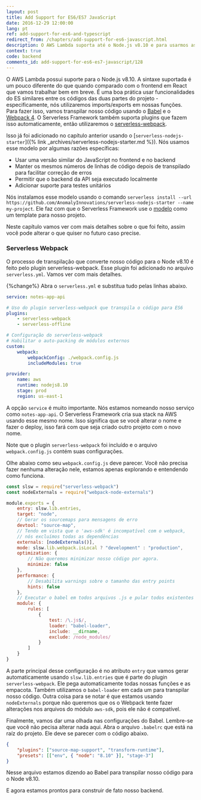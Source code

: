 ```yaml
---
layout: post
title: Add Support for ES6/ES7 JavaScript
date: 2016-12-29 12:00:00
lang: pt
ref: add-support-for-es6-and-typescript
redirect_from: /chapters/add-support-for-es6-javascript.html
description: O AWS Lambda suporta até o Node.js v8.10 e para usarmos as funções import/exports no nosso projeto, nós vamos precisar do Babel e Webpack 4 para transpilar o código. Podemos fazer isso utilizando o plugin serverless-webpack. Vamos usar o serverless-nodejs-starter para começar.
context: true
code: backend
comments_id: add-support-for-es6-es7-javascript/128
---
```


O AWS Lambda possui suporte para o Node.js v8.10. A sintaxe suportada é um pouco diferente do que quando comparado com o frontend em React que vamos trabalhar bem em breve. É uma boa prática usar funcionalidades do ES similares entre os códigos das duas partes do projeto - especificamente, nós utilizaremos imports/exports em nossas funções. Para fazer isso, vamos transpilar nosso código usando o [Babel](https://babeljs.io) e o [Webpack 4](https://webpack.github.io). O Serverless Framework também suporta plugins que fazem isso automaticamente, então utilizaremos o [serverless-webpack](https://github.com/serverless-heaven/serverless-webpack).

Isso já foi adicionado no capítulo anterior usando o [`serverless-nodejs-starter`]({% link _archives/serverless-nodejs-starter.md %}). Nós usamos esse modelo por algumas razões específicas:

-   Usar uma versão similar do JavaScript no frontend e no backend
-   Manter os mesmos números de linhas de código depois de transpilado para facilitar correção de erros
-   Permitir que o backend da API seja executado localmente
-   Adicionar suporte para testes unitários

Nós instalamos esse modelo usando o comando `serverless install --url https://github.com/AnomalyInnovations/serverless-nodejs-starter --name my-project`. Ele faz com que o Serverless Framework use o [modelo](https://github.com/AnomalyInnovations/serverless-nodejs-starter) como um template para nosso projeto.

Neste capítulo vamos ver com mais detalhes sobre o que foi feito, assim você pode alterar o que quiser no futuro caso precise.

### Serverless Webpack

O processo de transpilação que converte nosso código para o Node v8.10 é feito pelo plugin serverless-webpack. Esse plugin foi adicionado no arquivo `serverless.yml`. Vamos ver com mais detalhes.

{%change%} Abra o `serverless.yml` e substitua tudo pelas linhas abaixo.

```yaml
service: notes-app-api

# Uso do plugin serverless-webpack que transpila o código para ES6
plugins:
    - serverless-webpack
    - serverless-offline

# Configuração do serverless-webpack
# Habilitar o auto-packing de módulos externos
custom:
    webpack:
        webpackConfig: ./webpack.config.js
        includeModules: true

provider:
    name: aws
    runtime: nodejs8.10
    stage: prod
    region: us-east-1
```

A opção `service` é muito importante. Nós estamos nomeando nosso serviço como `notes-app-api`. O Serverless Framework cria sua stack na AWS usando esse mesmo nome. Isso significa que se você alterar o nome e fazer o deploy, isso fará com que seja criado outro projeto com o novo nome.

Note que o plugin `serverless-webpack` foi incluído e o arquivo `webpack.config.js` contém suas configurações.

Olhe abaixo como seu `webpack.config.js` deve parecer. Você não precisa fazer nenhuma alteração nele, estamos apenas explorando e entendendo como funciona.

```js
const slsw = require("serverless-webpack")
const nodeExternals = require("webpack-node-externals")

module.exports = {
	entry: slsw.lib.entries,
	target: "node",
	// Gerar os sourcemaps para mensagens de erro
	devtool: "source-map",
	// Tendo em vista que o 'aws-sdk' é incompatível com o webpack,
	// nós excluímos todas as dependências
	externals: [nodeExternals()],
	mode: slsw.lib.webpack.isLocal ? "development" : "production",
	optimization: {
		// Não queremos minimizar nosso código por agora.
		minimize: false
	},
	performance: {
		// Desabilita warnings sobre o tamanho das entry points
		hints: false
	},
	// Executar o babel em todos arquivos .js e pular todos existentes na pasta node_modules
	module: {
		rules: [
			{
				test: /\.js$/,
				loader: "babel-loader",
				include: __dirname,
				exclude: /node_modules/
			}
		]
	}
}
```

A parte principal desse configuração é no atributo `entry` que vamos gerar automaticamente usando `slsw.lib.entries` que é parte do plugin `serverless-webpack`. Ele pega automaticamente todas nossas funções e as empacota. Também utilizamos o `babel-loader` em cada um para transpilar nosso código. Outra coisa para se notar é que estamos usando `nodeExternals` porque não queremos que os o Webpack tente fazer alterações nos arquivos do módulo `aws-sdk`, pois ele não é compatível.

Finalmente, vamos dar uma olhada nas configurações do Babel. Lembre-se que você não pecisa alterar nada aqui. Abra o arquivo `.babelrc` que está na raíz do projeto. Ele deve se parecer com o código abaixo.

```json
{
	"plugins": ["source-map-support", "transform-runtime"],
	"presets": [["env", { "node": "8.10" }], "stage-3"]
}
```

Nesse arquivo estamos dizendo ao Babel para transpilar nosso código para o Node v8.10.

E agora estamos prontos para construir de fato nosso backend.
